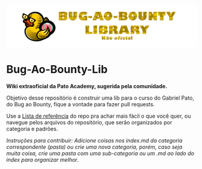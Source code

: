 ![patoLib.png](/assets/patoLogoLibBanner.png)
# Bug-Ao-Bounty-Lib
**Wiki extraoficial da Pato Academy, sugerida pela comunidade.**

Objetivo desse repositório é construir uma lib para o curso do Gabriel Pato, do Bug ao Bounty, fique a vontade para fazer pull requests.

Use a [Lista de referência](https://github.com/danielrdrigues/Bug-Ao-Bounty-Lib/blob/main/map.md) do repo pra achar mais fácil o que você quer, ou navegue pelos arquivos do repositório, que serão organizados por categoria e padrões.


*Instruções para contribuir: Adicione coisas nos index.md da categoria correspondente (pasta) ou crie uma nova categoria, porém, caso seja muita coisa, crie uma pasta com uma sub-categoria ou um .md ao lado do index para organizar melhor.*
